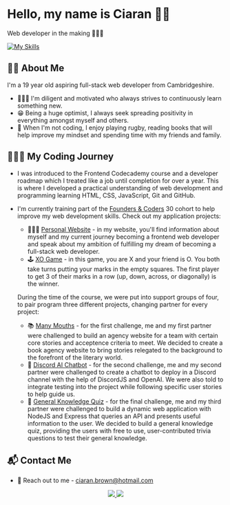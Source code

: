 # Hello, my name is Ciaran 👋🏻
Web developer in the making 👨🏼‍💻

[![My Skills](https://skillicons.dev/icons?i=html,css,js,ts,md,regex,nodejs,express,aws,jest,git,github,vscode)](https://skillicons.dev)

## 🤝🏻 About Me
I'm a 19 year old aspiring full-stack web developer from Cambridgeshire.
* 👨🏼‍🏫 I'm diligent and motivated who always strives to continuously learn something new.
* 😁 Being a huge optimist, I always seek spreading positivity in everything amongst myself and others.
* 🏉 When I'm not coding, I enjoy playing rugby, reading books that will help improve my mindset and spending time with my friends and family.

## 🧗🏻‍♂️ My Coding Journey
* I was introduced to the Frontend Codecademy course and a developer roadmap which I treated like a job until completion for over a year. This is where I developed a practical understanding of web development and programming learning HTML, CSS, JavaScript, Git and GitHub.
* I'm currently training part of the <a href="https://www.foundersandcoders.com/">Founders & Coders</a> 30 cohort to help improve my web development skills.
  Check out my application projects:
  * 👨🏼‍💻 [Personal Website](https://github.com/CiaranBrown/Personal-Website) - in my website, you'll find information about myself and my current journey becoming a frontend web developer and speak about my ambition of fulfilling my dream of becoming a full-stack web developer.
  * 🕹 [XO Game](https://github.com/CiaranBrown/XO-game) - in this game, you are X and your friend is O. You both take turns putting your marks in the empty squares. The first player to get 3 of their marks in a row (up, down, across, or diagonally) is the winner.
 
  During the time of the course, we were put into support groups of four, to pair program three different projects, changing partner for every project:
  * 📚 [Many Mouths](https://github.com/fac30/Many-Mouths-Agency-Tajah-Ciaran) - for the first challenge, me and my first partner were challenged to build an agency website for a team with certain core stories and acceptence criteria to meet. We decided to create a book agency website to bring stories relegated to the background to the forefront of the literary world.
  * 💬 [Discord AI Chatbot](https://github.com/fac30/Discord-Bot-Ciaran-Bahja) - for the second challenge, me and my second partner were challenged to create a chatbot to deploy in a Discord channel with the help of DiscordJS and OpenAI. We were also told to integrate testing into the project while following specific user stories to help guide us.
  * 🤔 [General Knowledge Quiz](https://github.com/fac30/Quiz-Project--Ciaran-Andrei) - for the final challenge, me and my third partner were challenged to build a dynamic web application with NodeJS and Express that queries an API and presents useful information to the user. We decided to build a general knowledge quiz, providing the users with free to use, user-contributed trivia questions to test their general knowledge.
 
  

## 📬 Contact Me
* 📧 Reach out to me - <a href="mailto:ciaran.brown@hotmail.com">ciaran.brown@hotmail.com</a>

<p align="center">
  <a href="https://www.linkedin.com/in/ciaran-brown-0b3b54175/">
    <img src="https://skillicons.dev/icons?i=linkedin" />
  </a>
  <a href="https://www.instagram.com/ciaran.brown19/">
    <img src="https://skillicons.dev/icons?i=instagram" />
  </a>
</p>
